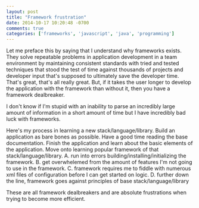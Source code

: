 ```yaml
---
layout: post
title: "Framework frustration"
date: 2014-10-17 10:20:48 -0700
comments: true
categories: ['frameworks', 'javascript', 'java', 'programming']
---
```

Let me preface this by saying that I understand why frameworks exists.  They solve repeatable problems in application development in a team environment by maintaining consistent standards with tried and tested techniques that stood the test of time against thousands of projects and developer input that's supposed to ultimately save the developer time.  That's great, that's all really great.  But, if it takes the user longer to develop the application with the framework than without it, then you have a framework dealbreaker.
<!--more-->

I don't know if I'm stupid with an inability to parse an incredibly large amount of information in a short amount of time but I have incredibly bad luck with frameworks. 

Here's my process in learning a new stack/language/library.  Build an application as bare bones as possible.  Have a good time reading the base documentation. Finish the application and learn about the basic elements of the application.  Move onto learning popular framework of that stack/language/library. 
A. run into errors building/installing/initializing the framework. 
B. get overwhelemed from the amount of features I'm not going to use in the framework.
C. framework requires me to fiddle with numerous xml files of configuration before I can get started on logic.
D. further down the line, framework goes against principles of base stack/language/library

These are all framework dealbreakers and are absolute frustrations when trying to become more efficient.